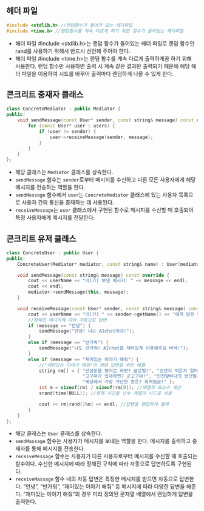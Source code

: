 ## 헤더 파일
```c++
#include <stdlib.h> //랜덤함수가 들어가 있는 헤더파일
#include <time.h> //랜덤함수를 계속 다르게 하기 위한 함수가 들어있는 헤더파일
```
* 해더 파일 #include <stdlib.h>는 랜덤 함수가 들어있는 헤더 파일로 랜덤 함수인 rand를 사용하기 위해서 반드시 선언해 주어야 한다.
* 해더 파일 #include <time.h>는 랜덤 함수를 계속 다르게 출력하게끔 하기 위해 사용한다. 랜덤 함수만 사용하면 출력 시 계속 같은 결과만 출력되기 때문에 해당 헤더 파일을 이용하여 시드를 바꾸어 출력마다 랜덤하게 나올 수 있게 한다.

## 콘크리트 중재자 클래스
```C++
class ConcreteMediator : public Mediator {
public:
    void sendMessage(const User* sender, const string& message) const override {
        for (const User* user : users) {
            if (user != sender) {
                user->receiveMessage(sender, message);
            }
        }
    }
};
```
* 해당 클래스는 ```Mediator``` 클래스를 상속한다.
* ```sendMessage``` 함수는 ```sender```로부터 메시지를 수신하고 다른 모든 사용자에게 해당 메시지를 전송하는 역할을 한다.
* ```sendMessage``` 함수에서 ```user```는 ```ConcreteMediator``` 클래스에 있는 사용자 목록으로 사용자 간의 통신을 중재하는 데 사용된다.
* ```receiveMessage```는 ```user``` 클래스에서 구현된 함수로 메시지를 수신할 때 호출되어 특정 사용자에게 메시지를 전달한다.

## 콘크리트 유저 클래스
```C++
class ConcreteUser : public User {
public:
    ConcreteUser(Mediator* mediator, const string& name) : User(mediator, name){}

    void sendMessage(const string& message) const override {
        cout << userName << "이(가) 보낸 메시지: " << message << endl;
        cout << endl;
        mediator->sendMessage(this, message);
    }

    void receiveMessage(const User* sender, const string& message) const override {
        cout << userName << "이(가) " << sender->getName() << "에게 받은 메시지: " << message << endl;
        //정해진 메시지에 따라 자동으로 답변
        if (message == "안녕") {
            sendMessage("안녕! 나는 AIchat이야!");
        }
        else if (message == "반가워") {
            sendMessage("나도 반가워! AIchat을 재미있게 이용해주길 바라!");
        }
        else if (message == "재미있는 이야기 해줘") {
            //"재미있는 이야기 해줘"의 랜덤 답변을 위한 배열
            string rm[] = { "반성문을 영어로 하면? 글로벌!", "오렌지 먹은지 얼마나 오렌지!" ,
                            "고구마가 입대하면? 군고구마!", "인천앞바다의 반댓말은? 인천 엄마다!",
                            "세상에서 가장 가난한 왕은? 최처임금!" };
            int m = sizeof(rm) / sizeof(rm[0]); //배열의 요소수 계산
            srand(time(NULL)); //현재 시간을 난수 계열의 시드로 사용

            cout << rm[rand()%m] << endl; //답변을 랜덤하게 출력
        }
    }
};
```
* 해당 클래스는 ```User``` 클래스를 상속한다.
* ```sendMassage``` 함수는 사용자가 메시지를 보내는 역할을 한다. 메시지를 출력하고 중재자를 통해 메시지를 전송한다.
* ```receiveMessage``` 함수는 사용자가 다른 사용자로부터 메시지를 수신할 때 호출되는 함수이다. 수신한 메시지에 따라 정해진 규칙에 따라 자동으로 답변하도록 구현된다.
* ```receiveMassage``` 함수 내의 자동 답변은 특정한 메시지를 받으면 자동으로 답변한다. “안녕”, “반가워”, “재미있는 이야기 해줘” 등 메시지에 따라 다양한 답변을 해준다. “재미있는 이야기 해줘”의 경우 미리 정의된 문자열 배열에서 랜덤하게 답변을 출력한다.
